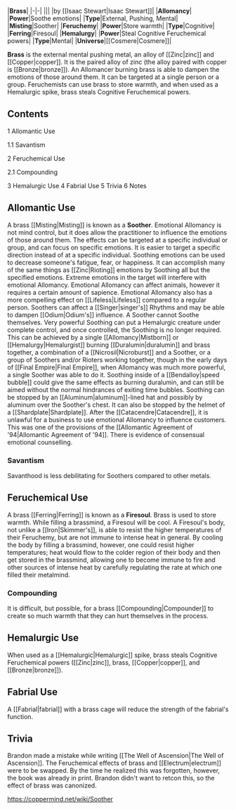 |**Brass**|
|-|-|
|||
|by [[Isaac Stewart\|Isaac Stewart]]|
|**Allomancy**|
|**Power**|Soothe emotions|
|**Type**|External, Pushing, Mental|
|**Misting**|Soother|
|**Feruchemy**|
|**Power**|Store warmth|
|**Type**|Cognitive|
|**Ferring**|Firesoul|
|**Hemalurgy**|
|**Power**|Steal Cognitive Feruchemical powers|
|**Type**|Mental|
|**Universe**|[[Cosmere\|Cosmere]]|

**Brass** is the external mental pushing metal, an alloy of [[Zinc\|zinc]] and [[Copper\|copper]]. It is the paired alloy of zinc (the alloy paired with copper is [[Bronze\|bronze]]). An Allomancer burning brass is able to dampen the emotions of those around them. It can be targeted at a single person or a group. Feruchemists can use brass to store warmth, and when used as a Hemalurgic spike, brass steals Cognitive Feruchemical powers.

## Contents

1 Allomantic Use

1.1 Savantism


2 Feruchemical Use

2.1 Compounding


3 Hemalurgic Use
4 Fabrial Use
5 Trivia
6 Notes


## Allomantic Use
A brass [[Misting\|Misting]] is known as a **Soother**. Emotional Allomancy is not mind control, but it does allow the practitioner to influence the emotions of those around them. The effects can be targeted at a specific individual or group, and can focus on specific emotions. It is easier to target a specific direction instead of at a specific individual.
Soothing emotions can be used to decrease someone's fatigue, fear, or happiness. It can accomplish many of the same things as [[Zinc\|Rioting]] emotions by Soothing all but the specified emotions. Extreme emotions in the target will interfere with emotional Allomancy. Emotional Allomancy can affect animals, however it requires a certain amount of sapience. Emotional Allomancy also has a more compelling effect on [[Lifeless\|Lifeless]] compared to a regular person. Soothers can affect a [[Singer\|singer's]] Rhythms and may be able to dampen [[Odium\|Odium's]] influence. A Soother cannot Soothe themselves.
Very powerful Soothing can put a Hemalurgic creature under complete control, and once controlled, the Soothing is no longer required. This can be achieved by a single [[Allomancy\|Mistborn]] or [[Hemalurgy\|Hemalurgist]] burning [[Duralumin\|duralumin]] and brass together, a combination of a [[Nicrosil\|Nicroburst]] and a Soother, or a group of Soothers and/or Rioters working together, though in the early days of [[Final Empire\|Final Empire]], when Allomancy was much more powerful, a single Soother was able to do it.
Soothing inside of a [[Bendalloy\|speed bubble]] could give the same effects as burning duralumin, and can still be aimed without the normal hindrances of exiting time bubbles. Soothing can be stopped by an [[Aluminum\|aluminum]]-lined hat and possibly by aluminum over the Soother's chest. It can also be stopped by the helmet of a [[Shardplate\|Shardplate]].
After the [[Catacendre\|Catacendre]], it is unlawful for a business to use emotional Allomancy to influence customers. This was one of the provisions of the [[Allomantic Agreement of '94\|Allomantic Agreement of '94]]. There is evidence of consensual emotional counselling.

### Savantism
Savanthood is less debilitating for Soothers compared to other metals.

## Feruchemical Use
A brass [[Ferring\|Ferring]] is known as a **Firesoul**. Brass is used to store warmth. While filling a brassmind, a Firesoul will be cool. A Firesoul's body, not unlike a [[Iron\|Skimmer's]], is able to resist the higher temperatures of their Feruchemy, but are not immune to intense heat in general. By cooling the body by filling a brassmind, however, one could resist higher temperatures; heat would flow to the colder region of their body and then get stored in the brassmind, allowing one to become immune to fire and other sources of intense heat by carefully regulating the rate at which one filled their metalmind.

### Compounding
It is difficult, but possible, for a brass [[Compounding\|Compounder]] to create so much warmth that they can hurt themselves in the process.

## Hemalurgic Use
When used as a [[Hemalurgic\|Hemalurgic]] spike, brass steals Cognitive Feruchemical powers ([[Zinc\|zinc]], brass, [[Copper\|copper]], and [[Bronze\|bronze]]).

## Fabrial Use
A [[Fabrial\|fabrial]] with a brass cage will reduce the strength of the fabrial's function.

## Trivia
Brandon made a mistake while writing [[The Well of Ascension\|The Well of Ascension]]. The Feruchemical effects of brass and [[Electrum\|electrum]] were to be swapped. By the time he realized this was forgotten, however, the book was already in print. Brandon didn't want to retcon this, so the effect of brass was canonized.


https://coppermind.net/wiki/Soother